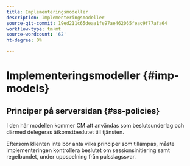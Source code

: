 ```yaml
---
title: Implementeringsmodeller
description: Implementeringsmodeller
source-git-commit: 19ed211c65deaa1fe97ae462065feac9f77afa64
workflow-type: tm+mt
source-wordcount: '62'
ht-degree: 0%

---
```



# Implementeringsmodeller {#imp-models}

## Principer på serversidan {#ss-policies}

I den här modellen kommer CM att användas som beslutsunderlag och därmed delegeras åtkomstbeslutet till tjänsten.

Eftersom klienten inte bör anta vilka principer som tillämpas, måste implementeringen kontrollera beslutet om sessionsinitiering samt regelbundet, under uppspelning från pulsslagssvar.
